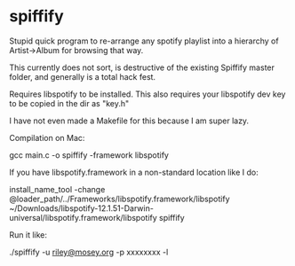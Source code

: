 spiffify
========

Stupid quick program to re-arrange any spotify playlist into a hierarchy of Artist->Album for browsing that way.

This currently does not sort, is destructive of the existing Spiffify master folder, and generally is a total hack fest.

Requires libspotify to be installed.  This also requires your libspotify dev key to be copied in the dir as "key.h"

I have not even made a Makefile for this because I am super lazy.

Compilation on Mac:

gcc main.c -o spiffify -framework libspotify

If you have libspotify.framework in a non-standard location like I do:

install_name_tool -change @loader_path/../Frameworks/libspotify.framework/libspotify ~/Downloads/libspotify-12.1.51-Darwin-universal/libspotify.framework/libspotify spiffify

Run it like:

./spiffify -u riley@mosey.org -p xxxxxxxx -l <name of spotify source list to clone into new hierarchy>


